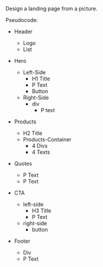 Design a landing page from a picture.

Pseudocode:

- Header

  - Logo
  - List

- Hero

  - Left-Side
    - H1 Title
    - P Text
    - Button
  - Right-Side
    - div
      - P text

- Products

  - H2 Title
  - Products-Container
    - 4 Divs
    - 4 Texts

- Quotes

  - P Text
  - P Text

- CTA

  - left-side
    - H3 Title
    - P Text
  - right-side
    - button

- Footer
  - Div
  - P Text
